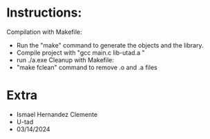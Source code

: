 # Instructions:
Compilation with Makefile:
- Run the "make" command to generate the objects and the library.
- Compile project with "gcc main.c lib-utad.a "
- run ./a.exe
Cleanup with Makefile:
- "make fclean" command to remove .o and .a files

# Extra

- Ismael Hernandez Clemente
- U-tad
- 03/14/2024